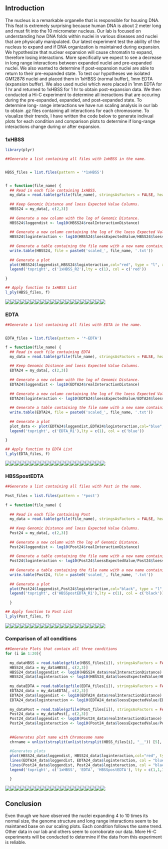 Introduction
------------

The nucleus is a remarkable organelle that is responsible for housing DNA. This feat is extremely surprising because human DNA is about 2 meter long and must fit into the 10 micrometer nucleus. Our lab is focused on understanding how DNA folds within nuclei in various diseases and nuclei that are physically manipulated. Our latest experiment test the ability of the nucleus to expand and if DNA organization is maintained during expansion. We hypothesize that nuclear expansion will cause chromatin to expand, therefore losing interactions. More specifically we expect to see a decrease in long range interactions between expanded nuclei and pre-expanded nuclei. We also wanted to determine if post-expansion nuclei are able to return to their pre-expanded state. To test our hypotheses we isolated GM12878 nuclei and placed them in 1xHBSS (normal buffer), 1mm EDTA (expansion buffer). We also used nuclei which were placed in 1mm EDTA for 1 hr and returned to 1xHBSS for 1 hr to obtain post-expansion data. We then conducted a Hi-C experiment to determine all ineractions that are occuring during the pre-expanded, expanded, and post-expanded state. To determine long- range interactions we have run scaling analysis in our lab to obtain .gz files containing all interactions for each chromosome. To visualize their trends, I have written the code below to generate indivual plots for each condition and comparison plots to determine if long-range interactions change during or after expansion.

### 1xHBSS

``` r
library(plyr)

##Generate a list containing all files with 1xHBSS in the name.


HBSS_files = list.files(pattern = '*1xHBSS')


f = function(file_name) {
  ## Read in each file containing 1xHBSS. 
  my_data = read.table(gzfile(file_name), stringsAsFactors = FALSE, header = TRUE)
  
  ## Keep Genomic Distance and loess Expected Value Columns.
  HBSS24 = my_data[, c(2,3)] 
  
  ## Generate a new column with the log of Genomic Distance.
  HBSS24$loggendist <- log10(HBSS24$realInteractionDistance)
  
  ## Generate a new column containing the log of the loess Expected Value starting at 0.
  HBSS24$loginteraction <- log10(HBSS24$loessExpectedValue/HBSS24$loessExpectedValue[1])
  
  ## Generate a table containing the file name with a new name containing "scaled_" in front of the original file name.
  write.table(HBSS24, file = paste0('scaled_', file_name, '.txt'))
  
  ## Generate a plot 
  plot(HBSS24$loggendist,HBSS24$loginteraction,col="red", type = "l", xlab = "Genomic Distance", ylab = "Log Interaction", ylim = c(-3.5,0))
  legend('topright', c('1xHBSS_R2'),lty = c(1), col = c('red'))
  
}

## Apply function to 1xHBSS List
l_ply(HBSS_files, f)
```

![](LongRangeScaling_files/figure-markdown_github/unnamed-chunk-1-1.png)![](LongRangeScaling_files/figure-markdown_github/unnamed-chunk-1-2.png)![](LongRangeScaling_files/figure-markdown_github/unnamed-chunk-1-3.png)![](LongRangeScaling_files/figure-markdown_github/unnamed-chunk-1-4.png)![](LongRangeScaling_files/figure-markdown_github/unnamed-chunk-1-5.png)![](LongRangeScaling_files/figure-markdown_github/unnamed-chunk-1-6.png)![](LongRangeScaling_files/figure-markdown_github/unnamed-chunk-1-7.png)![](LongRangeScaling_files/figure-markdown_github/unnamed-chunk-1-8.png)![](LongRangeScaling_files/figure-markdown_github/unnamed-chunk-1-9.png)![](LongRangeScaling_files/figure-markdown_github/unnamed-chunk-1-10.png)![](LongRangeScaling_files/figure-markdown_github/unnamed-chunk-1-11.png)![](LongRangeScaling_files/figure-markdown_github/unnamed-chunk-1-12.png)![](LongRangeScaling_files/figure-markdown_github/unnamed-chunk-1-13.png)![](LongRangeScaling_files/figure-markdown_github/unnamed-chunk-1-14.png)![](LongRangeScaling_files/figure-markdown_github/unnamed-chunk-1-15.png)![](LongRangeScaling_files/figure-markdown_github/unnamed-chunk-1-16.png)![](LongRangeScaling_files/figure-markdown_github/unnamed-chunk-1-17.png)![](LongRangeScaling_files/figure-markdown_github/unnamed-chunk-1-18.png)![](LongRangeScaling_files/figure-markdown_github/unnamed-chunk-1-19.png)![](LongRangeScaling_files/figure-markdown_github/unnamed-chunk-1-20.png)

### EDTA

``` r
##Generate a list containing all files with EDTA in the name.


EDTA_files = list.files(pattern = '*-EDTA')

f = function(file_name) {
  ## Read in each file containing EDTA
  my_data = read.table(gzfile(file_name), stringsAsFactors = FALSE, header = TRUE)
  
  ## Keep Genomic Distance and loess Expected Value Columns.
  EDTA24 = my_data[, c(2,3)]
  
  ## Generate a new column with the log of Genomic Distance.
  EDTA24$loggendist <- log10(EDTA24$realInteractionDistance)
  
  ## Generate a new column containing the log of the loess Expected Value starting at 0.
  EDTA24$loginteraction <- log10(EDTA24$loessExpectedValue/EDTA24$loessExpectedValue[1])
  
  ## Generate a table containing the file name with a new name containing "scaled_" in front of the original file name.
  write.table(EDTA24, file = paste0('scaled_', file_name, '.txt'))
  
  ## Generate a plot
  plot_data <- plot(EDTA24$loggendist,EDTA24$loginteraction,col="blue", type = "l", xlab = "Genomic Distance", ylab = "Log Interaction", ylim = c(-3.5,0))
  legend('topright', c('EDTA_R1'),lty = c(1), col = c('blue'))
  
}

## Apply function to EDTA List
l_ply(EDTA_files, f)
```

![](LongRangeScaling_files/figure-markdown_github/unnamed-chunk-2-1.png)![](LongRangeScaling_files/figure-markdown_github/unnamed-chunk-2-2.png)![](LongRangeScaling_files/figure-markdown_github/unnamed-chunk-2-3.png)![](LongRangeScaling_files/figure-markdown_github/unnamed-chunk-2-4.png)![](LongRangeScaling_files/figure-markdown_github/unnamed-chunk-2-5.png)![](LongRangeScaling_files/figure-markdown_github/unnamed-chunk-2-6.png)![](LongRangeScaling_files/figure-markdown_github/unnamed-chunk-2-7.png)![](LongRangeScaling_files/figure-markdown_github/unnamed-chunk-2-8.png)![](LongRangeScaling_files/figure-markdown_github/unnamed-chunk-2-9.png)![](LongRangeScaling_files/figure-markdown_github/unnamed-chunk-2-10.png)![](LongRangeScaling_files/figure-markdown_github/unnamed-chunk-2-11.png)![](LongRangeScaling_files/figure-markdown_github/unnamed-chunk-2-12.png)![](LongRangeScaling_files/figure-markdown_github/unnamed-chunk-2-13.png)![](LongRangeScaling_files/figure-markdown_github/unnamed-chunk-2-14.png)![](LongRangeScaling_files/figure-markdown_github/unnamed-chunk-2-15.png)![](LongRangeScaling_files/figure-markdown_github/unnamed-chunk-2-16.png)![](LongRangeScaling_files/figure-markdown_github/unnamed-chunk-2-17.png)![](LongRangeScaling_files/figure-markdown_github/unnamed-chunk-2-18.png)![](LongRangeScaling_files/figure-markdown_github/unnamed-chunk-2-19.png)![](LongRangeScaling_files/figure-markdown_github/unnamed-chunk-2-20.png)

### HBSSpostEDTA

``` r
##Generate a list containing all files with Post in the name.
 
Post_files = list.files(pattern = '*post')
  
f = function(file_name) {
  
  ## Read in each file containing Post
  my_data = read.table(gzfile(file_name), stringsAsFactors = FALSE, header = TRUE)
  
  ## Keep Genomic Distance and loess Expected Value Columns.
  Post24 = my_data[, c(2,3)]
  
  ## Generate a new column with the log of Genomic Distance.
  Post24$loggendist <- log10(Post24$realInteractionDistance)
  
  ## Generate a table containing the file name with a new name containing "scaled_" in front of the original file name
  Post24$loginteraction <- log10(Post24$loessExpectedValue/Post24$loessExpectedValue[1])
  
  ## Generate a table containing the file name with a new name containing "scaled_" in front of the original file name.
  write.table(Post24, file = paste0('scaled_', file_name, '.txt'))
  
  ## Generate a plot
  plot(Post24$loggendist,Post24$loginteraction,col="black", type = "l", xlab = "Genomic Distance", ylab = "Log Interaction", ylim = c(-3.5,0))
  legend('topright', c('HBSSpostEDTA_R1'),lty = c(1), col = c('black'))
  
  }

## Apply function to Post List
l_ply(Post_files, f)
```

![](LongRangeScaling_files/figure-markdown_github/unnamed-chunk-3-1.png)![](LongRangeScaling_files/figure-markdown_github/unnamed-chunk-3-2.png)![](LongRangeScaling_files/figure-markdown_github/unnamed-chunk-3-3.png)![](LongRangeScaling_files/figure-markdown_github/unnamed-chunk-3-4.png)![](LongRangeScaling_files/figure-markdown_github/unnamed-chunk-3-5.png)![](LongRangeScaling_files/figure-markdown_github/unnamed-chunk-3-6.png)![](LongRangeScaling_files/figure-markdown_github/unnamed-chunk-3-7.png)![](LongRangeScaling_files/figure-markdown_github/unnamed-chunk-3-8.png)![](LongRangeScaling_files/figure-markdown_github/unnamed-chunk-3-9.png)![](LongRangeScaling_files/figure-markdown_github/unnamed-chunk-3-10.png)![](LongRangeScaling_files/figure-markdown_github/unnamed-chunk-3-11.png)![](LongRangeScaling_files/figure-markdown_github/unnamed-chunk-3-12.png)![](LongRangeScaling_files/figure-markdown_github/unnamed-chunk-3-13.png)![](LongRangeScaling_files/figure-markdown_github/unnamed-chunk-3-14.png)![](LongRangeScaling_files/figure-markdown_github/unnamed-chunk-3-15.png)![](LongRangeScaling_files/figure-markdown_github/unnamed-chunk-3-16.png)![](LongRangeScaling_files/figure-markdown_github/unnamed-chunk-3-17.png)![](LongRangeScaling_files/figure-markdown_github/unnamed-chunk-3-18.png)![](LongRangeScaling_files/figure-markdown_github/unnamed-chunk-3-19.png)![](LongRangeScaling_files/figure-markdown_github/unnamed-chunk-3-20.png)

### Comparison of all conditions

``` r
##Generate Plots that contain all three conditions 
for (i in 1:20){
  
  my_dataHBSS = read.table(gzfile(HBSS_files[i]), stringsAsFactors = FALSE, header = TRUE)
  HBSS24_data = my_dataHBSS[, c(2,3)]
  HBSS24_data$loggendist <- log10(HBSS24_data$realInteractionDistance)
  HBSS24_data$loginteraction <- log10(HBSS24_data$loessExpectedValue/HBSS24_data$loessExpectedValue[1])
  
  my_dataEDTA = read.table(gzfile(EDTA_files[i]), stringsAsFactors = FALSE, header = TRUE)
  EDTA24_data = my_dataEDTA[, c(2,3)]
  EDTA24_data$loggendist <- log10(EDTA24_data$realInteractionDistance)
  EDTA24_data$loginteraction <- log10(EDTA24_data$loessExpectedValue/EDTA24_data$loessExpectedValue[1])
  
  my_dataPost = read.table(gzfile(Post_files[i]), stringsAsFactors = FALSE, header = TRUE)
  Post24_data = my_dataPost[, c(2,3)]
  Post24_data$loggendist <- log10(Post24_data$realInteractionDistance)
  Post24_data$loginteraction <- log10(Post24_data$loessExpectedValue/Post24_data$loessExpectedValue[1])
  
  
  ##Generates plot name with Chromosome name
  chrname = unlist(strsplit(unlist(strsplit(HBSS_files[i], "__")) [5], "--"))[1]
  
  #Generates plots
  plot(HBSS24_data$loggendist, HBSS24_data$loginteraction,col="red", type = "l", main = chrname, xlab = "Genomic Distance", ylab = "Log Interaction", ylim = c(-3.5,0))
  lines(EDTA24_data$loggendist, EDTA24_data$loginteraction, col = "blue", type = "l", xlab = "Genomic Distance", ylab = "Log Interaction", ylim = c(-3.5,0))
  lines(Post24_data$loggendist, Post24_data$loginteraction, col = "black", type = "l", xlab = "Genomic Distance", ylab = "Log Interaction", ylim = c(-3.5,0))
  legend('topright', c('1xHBSS', 'EDTA', 'HBSSpostEDTA'), lty = c(1,1,1), col = c('red', 'blue', 'black'))

  }
```

![](LongRangeScaling_files/figure-markdown_github/unnamed-chunk-4-1.png)![](LongRangeScaling_files/figure-markdown_github/unnamed-chunk-4-2.png)![](LongRangeScaling_files/figure-markdown_github/unnamed-chunk-4-3.png)![](LongRangeScaling_files/figure-markdown_github/unnamed-chunk-4-4.png)![](LongRangeScaling_files/figure-markdown_github/unnamed-chunk-4-5.png)![](LongRangeScaling_files/figure-markdown_github/unnamed-chunk-4-6.png)![](LongRangeScaling_files/figure-markdown_github/unnamed-chunk-4-7.png)![](LongRangeScaling_files/figure-markdown_github/unnamed-chunk-4-8.png)![](LongRangeScaling_files/figure-markdown_github/unnamed-chunk-4-9.png)![](LongRangeScaling_files/figure-markdown_github/unnamed-chunk-4-10.png)![](LongRangeScaling_files/figure-markdown_github/unnamed-chunk-4-11.png)![](LongRangeScaling_files/figure-markdown_github/unnamed-chunk-4-12.png)![](LongRangeScaling_files/figure-markdown_github/unnamed-chunk-4-13.png)![](LongRangeScaling_files/figure-markdown_github/unnamed-chunk-4-14.png)![](LongRangeScaling_files/figure-markdown_github/unnamed-chunk-4-15.png)![](LongRangeScaling_files/figure-markdown_github/unnamed-chunk-4-16.png)![](LongRangeScaling_files/figure-markdown_github/unnamed-chunk-4-17.png)![](LongRangeScaling_files/figure-markdown_github/unnamed-chunk-4-18.png)![](LongRangeScaling_files/figure-markdown_github/unnamed-chunk-4-19.png)![](LongRangeScaling_files/figure-markdown_github/unnamed-chunk-4-20.png)

Conclusion
----------

Even though we have observed the nuclei expanding 4 to 10 times its normal size, the genome structure and long range interactions seem to be maintaned base on our scaling plots. Each condition follows the same trend. Other data in our lab and others seem to corroborate our data. More Hi-C experiments will be conducted to determine if the data from this experiment is reliable.

